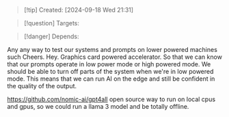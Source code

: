 
>[!tip] Created: [2024-09-18 Wed 21:31]

>[!question] Targets: 

>[!danger] Depends: 

Any any way to test our systems and prompts on lower powered machines such Cheers. Hey. Graphics card powered accelerator. So that we can know that our prompts operate in low power mode or high powered mode. We should be able to turn off parts of the system when we're in low powered mode. This means that we can run AI on the edge and still be confident in the quality of the output.

https://github.com/nomic-ai/gpt4all open source way to run on local cpus and gpus, so we could run a llama 3 model and be totally offline.